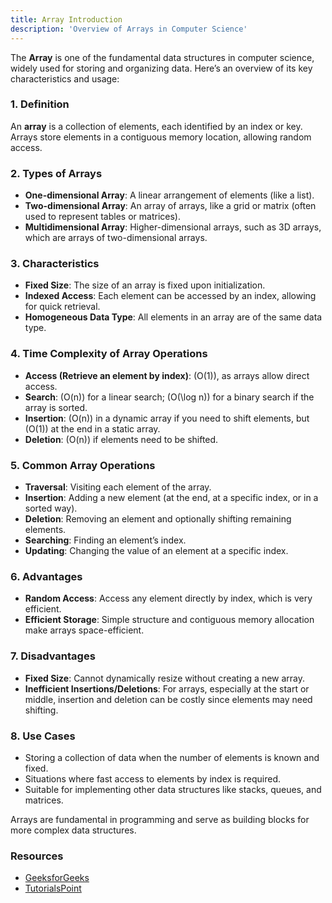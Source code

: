 ```yaml
---
title: Array Introduction
description: 'Overview of Arrays in Computer Science'
---
```


The **Array** is one of the fundamental data structures in computer science, widely used for storing and organizing data. Here’s an overview of its key characteristics and usage:

### 1. Definition

An **array** is a collection of elements, each identified by an index or key. Arrays store elements in a contiguous memory location, allowing random access.

### 2. Types of Arrays

- **One-dimensional Array**: A linear arrangement of elements (like a list).
- **Two-dimensional Array**: An array of arrays, like a grid or matrix (often used to represent tables or matrices).
- **Multidimensional Array**: Higher-dimensional arrays, such as 3D arrays, which are arrays of two-dimensional arrays.

### 3. Characteristics

- **Fixed Size**: The size of an array is fixed upon initialization.
- **Indexed Access**: Each element can be accessed by an index, allowing for quick retrieval.
- **Homogeneous Data Type**: All elements in an array are of the same data type.

### 4. Time Complexity of Array Operations

- **Access (Retrieve an element by index)**: \(O(1)\), as arrays allow direct access.
- **Search**: \(O(n)\) for a linear search; \(O(\log n)\) for a binary search if the array is sorted.
- **Insertion**: \(O(n)\) in a dynamic array if you need to shift elements, but \(O(1)\) at the end in a static array.
- **Deletion**: \(O(n)\) if elements need to be shifted.

### 5. Common Array Operations

- **Traversal**: Visiting each element of the array.
- **Insertion**: Adding a new element (at the end, at a specific index, or in a sorted way).
- **Deletion**: Removing an element and optionally shifting remaining elements.
- **Searching**: Finding an element’s index.
- **Updating**: Changing the value of an element at a specific index.

### 6. Advantages

- **Random Access**: Access any element directly by index, which is very efficient.
- **Efficient Storage**: Simple structure and contiguous memory allocation make arrays space-efficient.

### 7. Disadvantages

- **Fixed Size**: Cannot dynamically resize without creating a new array.
- **Inefficient Insertions/Deletions**: For arrays, especially at the start or middle, insertion and deletion can be costly since elements may need shifting.

### 8. Use Cases

- Storing a collection of data when the number of elements is known and fixed.
- Situations where fast access to elements by index is required.
- Suitable for implementing other data structures like stacks, queues, and matrices.

Arrays are fundamental in programming and serve as building blocks for more complex data structures.

### Resources

* [GeeksforGeeks](https://www.geeksforgeeks.org/array-data-structure-guide)
* [TutorialsPoint](https://www.tutorialspoint.com/data_structures_algorithms/array_data_structure.htm)
